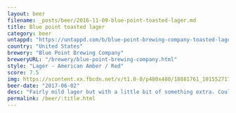 ```yaml
---
layout: beer
filename: _posts/beer/2016-11-09-blue-point-toasted-lager.md
title: Blue point toasted lager
category: beer
untappd: "https://untappd.com/b/blue-point-brewing-company-toasted-lager/5907"
country: "United States"
brewery: "Blue Point Brewing Company"
breweryURL: "/brewery/blue-point-brewing-company.html"
style: "Lager - American Amber / Red"
score: 7.5
img: https://scontent.xx.fbcdn.net/v/t1.0-0/p480x480/18881761_10155271708668745_4157413213387517616_n.jpg?oh=0f8eb5801595c8d260cd91fe25e2dc6e&oe=5A62F864
beer-date: "2017-06-02"
desc: "Fairly mild lager but with a little bit of something extra. Could be called an amber ale. Pretty solid all round"
permalink: /beer/:title.html
---
```

